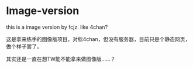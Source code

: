 # Image-version
this is a image version by fcjz. like 4chan?

这是拿来练手的图像版项目，对标4chan，但没有服务器，目前只是个静态网页，做个样子罢了。

其实还是一直在想TW能不能拿来做图像版……？
